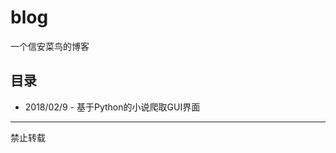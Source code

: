 # blog

一个信安菜鸟的博客

## 目录

- 2018/02/9 - 基于Python的小说爬取GUI界面


--------------------------------------------

禁止转载

